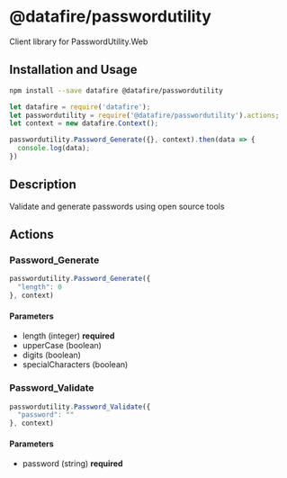 # @datafire/passwordutility

Client library for PasswordUtility.Web

## Installation and Usage
```bash
npm install --save datafire @datafire/passwordutility
```

```js
let datafire = require('datafire');
let passwordutility = require('@datafire/passwordutility').actions;
let context = new datafire.Context();

passwordutility.Password_Generate({}, context).then(data => {
  console.log(data);
})
```

## Description
Validate and generate passwords using open source tools

## Actions
### Password_Generate



```js
passwordutility.Password_Generate({
  "length": 0
}, context)
```

#### Parameters
* length (integer) **required**
* upperCase (boolean)
* digits (boolean)
* specialCharacters (boolean)

### Password_Validate



```js
passwordutility.Password_Validate({
  "password": ""
}, context)
```

#### Parameters
* password (string) **required**

